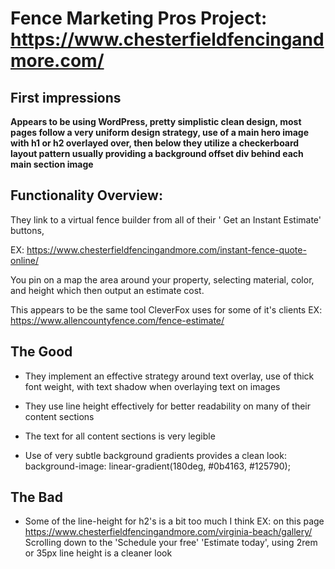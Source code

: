 # Fence Marketing Pros Project: https://www.chesterfieldfencingandmore.com/

## First impressions

**Appears to be using WordPress, pretty simplistic clean design, most pages follow a very uniform design strategy, use of a main hero image with h1 or h2 overlayed over, then below they utilize a checkerboard layout pattern usually providing a background offset div behind each main section image**

## Functionality Overview:

They link to a virtual fence builder from all of their '
Get an Instant Estimate' buttons,

EX: https://www.chesterfieldfencingandmore.com/instant-fence-quote-online/

You pin on a map the area around your property, selecting material, color, and height which then output an estimate cost.

This appears to be the same tool CleverFox uses for some of it's clients EX: https://www.allencountyfence.com/fence-estimate/

## The Good

- They implement an effective strategy around text overlay, use of thick font weight, with text shadow when overlaying text on images

- They use line height effectively for better readability on many of their content sections

- The text for all content sections is very legible

- Use of very subtle background gradients provides a clean look: background-image: linear-gradient(180deg, #0b4163, #125790);

## The Bad

- Some of the line-height for h2's is a bit too much I think EX: on this page https://www.chesterfieldfencingandmore.com/virginia-beach/gallery/
  Scrolling down to the 'Schedule your free' 'Estimate today', using 2rem or 35px line height is a cleaner look
